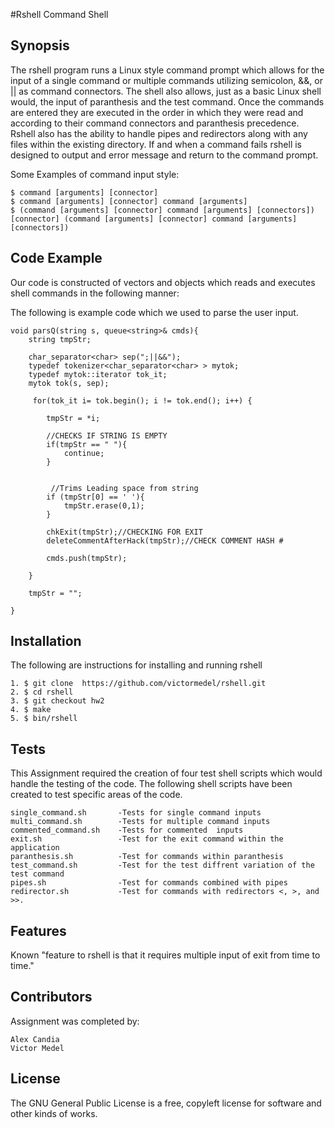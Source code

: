 #Rshell Command Shell

## Synopsis

The rshell program runs a Linux style command prompt which allows for the input of a single command or multiple commands utilizing semicolon, &&, or || as command connectors. The shell also allows, just as a basic Linux shell would, the input of paranthesis and the test command. Once the commands are entered they are executed in the order in which they were read and according to their command connectors and paranthesis precedence. Rshell also has the ability to handle pipes and redirectors along with any files within the existing directory. If and when a command fails rshell is designed to output and error message and return to the command prompt.

Some Examples of command input style:

```
$ command [arguments] [connector]
$ command [arguments] [connector] command [arguments]
$ (command [arguments] [connector] command [arguments] [connectors]) [connector] (command [arguments] [connector] command [arguments] [connectors])
```

## Code Example

Our code is constructed of vectors and objects which reads and executes shell commands in the following manner:

The following is example code which we used to parse the user input.
```
void parsQ(string s, queue<string>& cmds){   
    string tmpStr;
    
    char_separator<char> sep(";||&&");
    typedef tokenizer<char_separator<char> > mytok;
    typedef mytok::iterator tok_it;
    mytok tok(s, sep);
    
     for(tok_it i= tok.begin(); i != tok.end(); i++) {
    
        tmpStr = *i;
        
        //CHECKS IF STRING IS EMPTY
        if(tmpStr == " "){
            continue;
        }
        
        
         //Trims Leading space from string
        if (tmpStr[0] == ' '){
            tmpStr.erase(0,1);  
        }
        
        chkExit(tmpStr);//CHECKING FOR EXIT
        deleteCommentAfterHack(tmpStr);//CHECK COMMENT HASH #
        
        cmds.push(tmpStr);
        
    }
    
    tmpStr = "";
    
}
```

## Installation

The following are instructions for installing and running rshell
```
1. $ git clone  https://github.com/victormedel/rshell.git
2. $ cd rshell
3. $ git checkout hw2
4. $ make
5. $ bin/rshell
```

## Tests

This Assignment required the creation of four test shell scripts which would handle the testing of the code. The following shell scripts have been created to test specific areas of the code.
```
single_command.sh	 	-Tests for single command inputs	
multi_command.sh		-Tests for multiple command inputs
commented_command.sh	-Tests for commented  inputs
exit.sh					-Test for the exit command within the application
paranthesis.sh			-Test for commands within paranthesis
test_command.sh			-Test for the test diffrent variation of the test command
pipes.sh				-Test for commands combined with pipes
redirector.sh			-Test for commands with redirectors <, >, and >>.
```

## Features


Known "feature to rshell is that it requires multiple input of exit from time to time."


## Contributors

Assignment was completed by:
```
Alex Candia
Victor Medel
```

## License

The GNU General Public License is a free, copyleft license for software and other kinds of works.